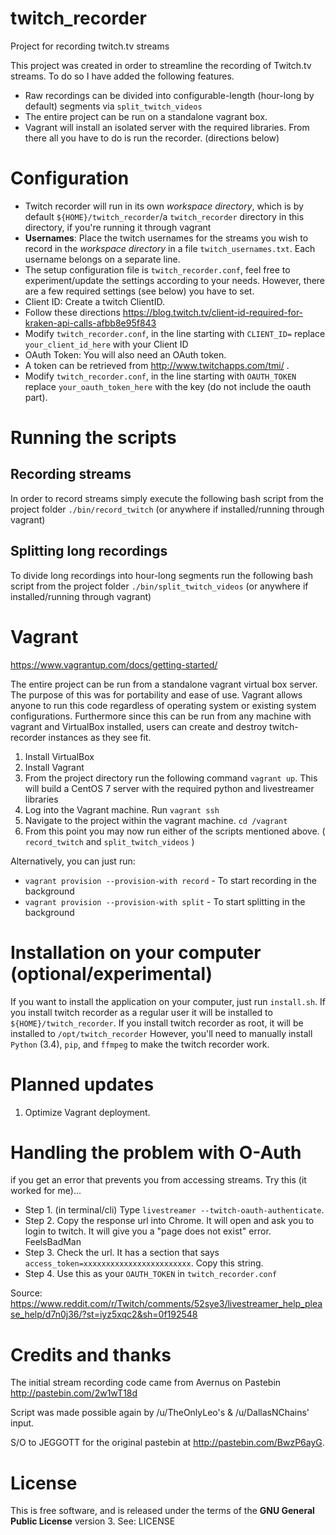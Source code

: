 # twitch_recorder
Project for recording twitch.tv streams

This project was created in order to streamline the recording of Twitch.tv streams.
To do so I have added the following features.

 * Raw recordings can be divided into configurable-length (hour-long by default) segments via `split_twitch_videos`
 * The entire project can be run on a standalone vagrant box.
 * Vagrant will install an isolated server with the required libraries. From there all you have to do is run the recorder. (directions below)

# Configuration

* Twitch recorder will run in its own _workspace directory_, which is by default `${HOME}/twitch_recorder`/a `twitch_recorder` directory in this directory, if you're running it through vagrant
* **Usernames**: Place the twitch usernames for the streams you wish to record in the _workspace directory_ in a file `twitch_usernames.txt`. Each username belongs on a separate line.
* The setup configuration file is `twitch_recorder.conf`, feel free to experiment/update the settings according to your needs. However, there are a few required settings (see below) you have to set.
* Client ID: Create a twitch ClientID.
 * Follow these directions https://blog.twitch.tv/client-id-required-for-kraken-api-calls-afbb8e95f843
 * Modify `twitch_recorder.conf`, in the line starting with `CLIENT_ID=` replace `your_client_id_here` with your Client ID
* OAuth Token: You will also need an OAuth token.
 * A token can be retrieved from http://www.twitchapps.com/tmi/ .
 * Modify  `twitch_recorder.conf`, in the line starting with `OAUTH_TOKEN` replace `your_oauth_token_here` with the key (do not include the oauth part).


# Running the scripts

## Recording streams
In order to record streams simply execute the following bash script from the project folder `./bin/record_twitch` (or anywhere if installed/running through vagrant)

## Splitting long recordings
To divide long recordings into hour-long segments run the following bash script from the project folder `./bin/split_twitch_videos` (or anywhere if installed/running through vagrant)

# Vagrant
https://www.vagrantup.com/docs/getting-started/

The entire project can be run from a standalone vagrant virtual box server. The purpose of this was for portability and ease of use. Vagrant allows anyone to run this code regardless of operating system or existing system configurations. Furthermore since this can be run from any machine with vagrant and VirtualBox installed, users can create and destroy twitch-recorder instances as they see fit.

1. Install VirtualBox
1. Install Vagrant
2. From the project directory run the following command `vagrant up`. This will build a CentOS 7 server with the required python and livestreamer libraries
3. Log into the Vagrant machine. Run `vagrant ssh`
4. Navigate to the project within the vagrant machine. `cd /vagrant`
5. From this point you may now run either of the scripts mentioned above. ( `record_twitch` and `split_twitch_videos` )

Alternatively, you can just run:
- `vagrant provision --provision-with record` - To start recording in the background
- `vagrant provision --provision-with split` - To start splitting in the background

# Installation on your computer (optional/experimental)

If you want to install the application on your computer, just run `install.sh`.
If you install twitch recorder as a regular user it will be installed to `${HOME}/twitch_recorder`.
If you install twitch recorder as root, it will be installed to `/opt/twitch_recorder`
However, you'll need to manually install `Python` (3.4), `pip`, and `ffmpeg` to make the twitch recorder work.

# Planned updates
1. Optimize Vagrant deployment.

# Handling the problem with O-Auth
if you get an error that prevents you from accessing streams. Try this (it worked for me)...

 * Step 1. (in terminal/cli) Type `livestreamer --twitch-oauth-authenticate`.
 * Step 2. Copy the response url into Chrome. It will open and ask you to login to twitch. It will give you a "page does not exist" error. FeelsBadMan
 * Step 3. Check the url. It has a section that says `access_token=xxxxxxxxxxxxxxxxxxxxxxxx`. Copy this string.
 * Step 4. Use this as your `OAUTH_TOKEN` in `twitch_recorder.conf`

Source: https://www.reddit.com/r/Twitch/comments/52sye3/livestreamer_help_please_help/d7n0j36/?st=iyz5xqc2&sh=0f192548

# Credits and thanks
The initial stream recording code came from Avernus on Pastebin http://pastebin.com/2w1wT18d

Script was made possible again by /u/TheOnlyLeo's & /u/DallasNChains' input.

S/O to JEGGOTT for the original pastebin at http://pastebin.com/BwzP6ayG.

# License
This is free software, and is released under the terms of the **GNU General Public License** version 3.
See: LICENSE

